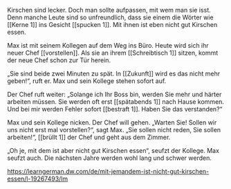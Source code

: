 Kirschen sind lecker. Doch man sollte aufpassen, mit wem man sie isst. Denn manche Leute sind so unfreundlich, dass sie einem die Wörter wie [[Kerne 1]] ins Gesicht [[spucken 1]]. Mit ihnen ist eben nicht gut Kirschen essen.

Max ist mit seinem Kollegen auf dem Weg ins Büro. Heute wird sich ihr neuer Chef [[vorstellen]]. Als sie an ihrem [[Schreibtisch 1]] sitzen, kommt der neue Chef schon zur Tür herein. 

„Sie sind beide zwei Minuten zu spät. In [[Zukunft]] wird es das nicht mehr geben!“, ruft er. Max und sein Kollege stehen sofort auf. 

Der Chef ruft weiter: „Solange ich Ihr Boss bin, werden Sie mehr und härter arbeiten müssen. Sie werden oft erst [[spätabends 1]] nach Hause kommen. Und bei mir werden Fehler sofort [[bestraft 1]]. Haben Sie das verstanden?“ 

Max und sein Kollege nicken. Der Chef will gehen. 
„Warten Sie! Sollen wir uns nicht erst mal vorstellen?“, sagt Max. „Sie sollen nicht reden, Sie sollen arbeiten!“, [[brüllt 1]] der Chef und geht aus dem Zimmer. 

„Oh je, mit dem ist aber nicht gut Kirschen essen“, seufzt der Kollege. Max seufzt auch. Die nächsten Jahre werden wohl lang und schwer werden.

https://learngerman.dw.com/de/mit-jemandem-ist-nicht-gut-kirschen-essen/l-19267493/lm